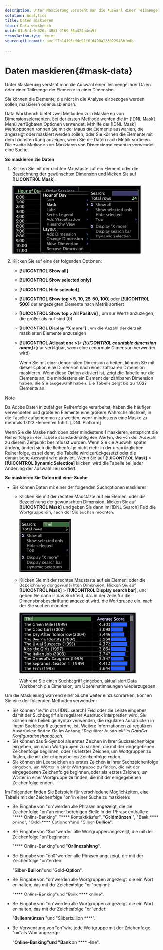 ```yaml
---
description: Unter Maskierung versteht man die Auswahl einer Teilmenge Ihrer Daten oder einer Teilmenge der Elemente in einer Dimension.
solution: Analytics
title: Daten maskieren
topic: Data workbench
uuid: 81b5f4e0-826c-4803-9169-66a424a4ea9f
translation-type: tm+mt
source-git-commit: aec1f7b14198cdde91f61d490a235022943bfedb

---
```



# Daten maskieren{#mask-data}

Unter Maskierung versteht man die Auswahl einer Teilmenge Ihrer Daten oder einer Teilmenge der Elemente in einer Dimension.

Sie können die Elemente, die nicht in die Analyse einbezogen werden sollen, maskieren oder ausblenden.

Data Workbench bietet zwei Methoden zum Maskieren von Dimensionselementen. Bei der ersten Methode werden die im [!DNL Mask] Menü verfügbaren Optionen verwendet. Mithilfe der [!DNL Mask] Menüoptionen können Sie mit der Maus die Elemente auswählen, die angezeigt oder maskiert werden sollen, oder Sie können die Elemente mit dem höchsten Rang anzeigen, wenn Sie die Daten nach Metrik sortieren. Die zweite Methode zum Maskieren von Dimensionselementen verwendet eine Suche.

**So maskieren Sie Daten**

1. Klicken Sie mit der rechten Maustaste auf ein Element oder die Bezeichnung der gewünschten Dimension und klicken Sie auf **[!UICONTROL Mask]**.

   ![](assets/mnu_Table_Mask.png)

1. Klicken Sie auf eine der folgenden Optionen:

   * **[!UICONTROL Show all]**
   * **[!UICONTROL Show selected only]**
   * **[!UICONTROL Hide selected]**
   * **[!UICONTROL Show top > 5, 10, 25, 50, 100]** oder **[!UICONTROL 500]** der angezeigten Elemente nach Metrik sortiert
   * **[!UICONTROL Show top > All Positive]** , um nur Werte anzuzeigen, die größer als null sind (0)
   * **[!UICONTROL Display “X more”]** , um die Anzahl der derzeit maskierten Elemente anzuzeigen
   * **[!UICONTROL At least one >]***&lt; **[!UICONTROL countable dimension name]**>*(nur verfügbar, wenn eine denormale Dimension verwendet wird)

      Wenn Sie mit einer denormalen Dimension arbeiten, können Sie mit dieser Option eine Dimension nach einer zählbaren Dimension maskieren. Wenn diese Option aktiviert ist, zeigt die Tabelle nur die Elemente an, die mindestens ein Element der zählbaren Dimension haben, die Sie ausgewählt haben. Die Tabelle zeigt bis zu 1.023 Elemente an.

>[!NOTE]
>
>Da Adobe Daten in zufälliger Reihenfolge verarbeitet, haben die häufiger verwendeten und größeren Elemente eine größere Wahrscheinlichkeit, in die Tabelle aufgenommen zu werden, wenn mindestens eine Maske zu mehr als 1.023 Elementen führt. [!DNL Platform]

Wenn Sie die Maske nach oben oder mindestens 1 maskieren, entspricht die Reihenfolge in der Tabelle standardmäßig den Werten, die von der Auswahl zu diesem Zeitpunkt beeinflusst wurden. Wenn Sie die Auswahl später ändern, ändert sich die Reihenfolge nicht mehr in der ursprünglichen Reihenfolge, es sei denn, die Tabelle wird zurückgesetzt oder die dynamische Auswahl wird aktiviert. Wenn Sie auf **[!UICONTROL Mask]** > **[!UICONTROL Dynamic Selection]** klicken, wird die Tabelle bei jeder Änderung der Auswahl neu sortiert.

**So maskieren Sie Daten mit einer Suche**

* Sie können Daten mit einer der folgenden Suchoptionen maskieren:

   * Klicken Sie mit der rechten Maustaste auf ein Element oder die Bezeichnung der gewünschten Dimension, klicken Sie auf **[!UICONTROL Mask]** und geben Sie dann im [!DNL Search] Feld die Wortgruppe ein, nach der Sie suchen möchten.

      ![](assets/mnu_Table_MaskSearch.png)

   * Klicken Sie mit der rechten Maustaste auf ein Element oder die Bezeichnung der gewünschten Dimension, klicken Sie auf **[!UICONTROL Mask]** > **[!UICONTROL Display search bar]**, und geben Sie dann in das Suchfeld, das in der Zelle für die Dimensionsbeschriftung angezeigt wird, die Wortgruppe ein, nach der Sie suchen möchten.

      ![](assets/vis_Table_Mask_searchBar.png)

      Während Sie einen Suchbegriff eingeben, aktualisiert Data Workbench die Dimension, um Übereinstimmungen wiederzugeben.

Um die Maskierung während einer Suche weiter einzuschränken, können Sie eine der folgenden Methoden verwenden:

* Sie können &quot;re:&quot;in das [!DNL search] Feld oder die Leiste eingeben, damit der Suchbegriff als regulärer Ausdruck interpretiert wird. Sie können eine beliebige Syntax verwenden, die regulären Ausdrücken in Ihrem Suchbegriff zugeordnet ist. Weitere Informationen zu regulären Ausdrücken finden Sie im Anhang &quot;Regulärer Ausdruck&quot;im *DataSet-Konfigurationshandbuch*.
* Sie können das $-Symbol als erstes Zeichen in Ihrer Suchzeichenfolge eingeben, um nach Wortgruppen zu suchen, die mit der eingegebenen Zeichenfolge beginnen, oder als letztes Zeichen, um Wortgruppen zu finden, die mit der eingegebenen Zeichenfolge enden.
* Sie können ein Leerzeichen als erstes Zeichen in Ihrer Suchzeichenfolge eingeben, um Wörter in einer Wortgruppe zu finden, die mit der eingegebenen Zeichenfolge beginnen, oder als letztes Zeichen, um Wörter in einer Wortgruppe zu finden, die mit der eingegebenen Zeichenfolge enden.

Im Folgenden finden Sie Beispiele für verschiedene Möglichkeiten, eine Tabelle mit der Zeichenfolge &quot;on&quot;in einer Suche zu maskieren:

* Bei Eingabe von &quot;on&quot;werden alle Phrasen angezeigt, die die Zeichenfolge &quot;on&quot;an einer beliebigen Stelle in der Phrase enthalten: &quot;**** Online-Banking&quot;, &quot;**** Kontaktkäufer&quot;, &quot;**Goldmünzen** &quot;, &quot;Bank **** online&quot;, &quot;Gold-**** Optionen&quot;und &quot;Silber-**Bullion**&quot;.
* Bei Eingabe von &quot;$on&quot;werden alle Wortgruppen angezeigt, die mit der Zeichenfolge &quot;on&quot;beginnen:

   &quot;**** Online-Banking&quot;und &quot;**Onlinezahlung**&quot;.

* Bei Eingabe von &quot;on$&quot;werden alle Phrasen angezeigt, die mit der Zeichenfolge &quot;on&quot;enden:

   &quot;Silber-**Bullion**&quot;und &quot;Gold-**Option**&quot;.

* Bei Eingabe von &quot;on&quot;werden alle Wortgruppen angezeigt, die ein Wort enthalten, das mit der Zeichenfolge &quot;on&quot;beginnt:

   &quot;**** Online-Banking&quot;und &quot;Bank **** online&quot;.

* Bei Eingabe von &quot;on&quot;werden alle Wortgruppen angezeigt, die ein Wort enthalten, das mit der Zeichenfolge &quot;on&quot;endet:

   &quot;**Bullenmünzen** &quot;und &quot;Silberbullion ****&quot;.

* Bei Verwendung von &quot;on&quot;wird jede Wortgruppe mit der Zeichenfolge &quot;on&quot;als Wort angezeigt:

   &quot;**Online-Banking&quot;und &quot;Bank** on **** -line&quot;.

